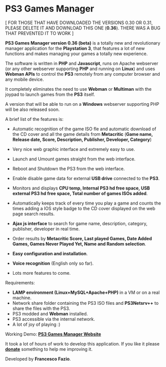# PS3 Games Manager

[ FOR THOSE THAT HAVE DOWNLOADED THE VERSIONS 0.30 OR 0.31, PLEASE DELETE IT AND DOWNLOAD THIS ONE (<b>0.36</b>). THERE WAS A BUG THAT PREVENTED IT TO WORK ]

<b>PS3 Games Manager version 0.36 (beta)</b> is a totally new and revolutionary manager application for the <b>Playstation 3</b>, that features a lot of new functions and makes managing your games a totally new experience.

The software is written in <b>PHP</b> and <b>Javascript</b>, runs on Apache webserver (or any other webserver supporting <b>PHP</b> and running on <b>Linux</b>) and uses <b>Webman APIs</b> to control the <b>PS3</b> remotely from any computer browser and any mobile device.

It completely eliminates the need to use <b>Webman</b> or <b>Multiman</b> with the joypad to launch games from the <b>PS3</b> itself.

A version that will be able to run on a <b>Windows</b> webserver supporting PHP will be also released soon.

A brief list of the features is:

- Automatic recognition of the game ISO fle and automatic download of the CD cover and all the game details from <b>Metacritic</b> (<b>Game name, Release date, Score, Description, Publisher, Developer, Category</b>)
- Very nice web graphic interface and extremely easy to use.
- Launch and Umount games straight from the web interface.
- Reboot and Shutdown the PS3 from the web interface.
- Enable disable game data for external <b>USB drive</b> connected to the <b>PS3</b>.
- Monitors and displays <b>CPU temp, Internal PS3 hd free space, USB external PS3 hd free space, Total number of games ISOs added</b>.

- Automatically keeps track of every time you play a game and counts the times adding a IOS style badge to the CD cover displayed on the web page search results.
- <b>Ajax js interface</b> to search for game name, description, category, publisher, developer in real time.
- Order results by <b>Metacritic Score, Last played Games, Date Added Games, Games Never Played Yet, Name and Random selection</b>.
- <b>Easy configuration and installation</b>.
- <b>Voice recognition</b> (English only so far).
- Lots more features to come.

Requirements:

- <b>LAMP environment (Linux+MySQL+Apache+PHP)</b> in a VM or on a real machine.
- Network share folder containing the PS3 ISO files and <b>PS3Netsrv++</b> to share the files with the PS3.
- PS3 modded and <b>Webman</b> installed.
- PS3 accessible via the internal network.
- A lot of joy of playing :)

Working Demo: <b><a href="http://ps3-demo.fazionet.com/index.php" target="_blank">PS3 Games Manager Website</a></b></center>

It took a lot of hours of work to develop this application.
If you like it please <a href="http://ps3-demo.fazionet.com/download.php"><b>donate</b></a> something to help me improving it.

Developed by <b>Francesco Fazio</b>.

